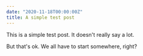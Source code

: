 ```yaml
---
date: "2020-11-18T00:00:00Z"
title: A simple test post
---
```


This is a simple test post. It doesn't really say a lot.

But that's ok. We all have to start somewhere, right?